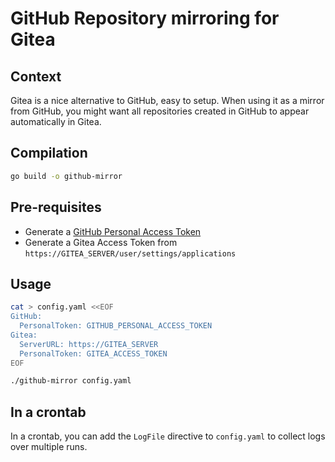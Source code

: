 # GitHub Repository mirroring for Gitea

## Context

Gitea is a nice alternative to GitHub, easy to setup.
When using it as a mirror from GitHub, you might want all repositories created in GitHub to appear automatically in Gitea.

## Compilation

```sh
go build -o github-mirror
```

## Pre-requisites

* Generate a [GitHub Personal Access Token](https://github.com/settings/tokens)
* Generate a Gitea Access Token from `https://GITEA_SERVER/user/settings/applications`

## Usage

```sh
cat > config.yaml <<EOF
GitHub:
  PersonalToken: GITHUB_PERSONAL_ACCESS_TOKEN
Gitea:
  ServerURL: https://GITEA_SERVER
  PersonalToken: GITEA_ACCESS_TOKEN
EOF
```

```sh
./github-mirror config.yaml
```

## In a crontab

In a crontab, you can add the `LogFile` directive to `config.yaml` to collect logs over multiple runs.
